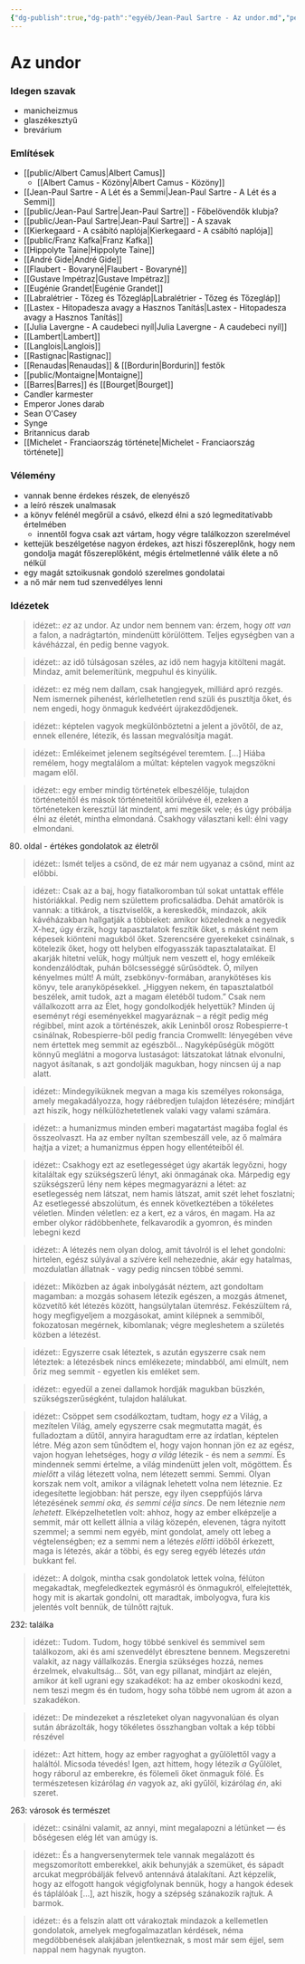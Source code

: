 ```yaml
---
{"dg-publish":true,"dg-path":"egyéb/Jean-Paul Sartre - Az undor.md","permalink":"/egyeb/jean-paul-sartre-az-undor/","title":"Az undor"}
---
```


# Az undor

### Idegen szavak

- manicheizmus
- glaszékesztyű
- brevárium

### Említések

- [[public/Albert Camus\|Albert Camus]]
	- [[Albert Camus - Közöny\|Albert Camus - Közöny]]
- [[Jean-Paul Sartre - A Lét és a Semmi\|Jean-Paul Sartre - A Lét és a Semmi]]
- [[public/Jean-Paul Sartre\|Jean-Paul Sartre]] - Főbelövendők klubja?
- [[public/Jean-Paul Sartre\|Jean-Paul Sartre]] - A szavak
- [[Kierkegaard - A csábító naplója\|Kierkegaard - A csábító naplója]]
- [[public/Franz Kafka\|Franz Kafka]]
- [[Hippolyte Taine\|Hippolyte Taine]]
- [[André Gide\|André Gide]]
- [[Flaubert - Bovaryné\|Flaubert - Bovaryné]]
- [[Gustave Impétraz\|Gustave Impétraz]]
- [[Eugénie Grandet\|Eugénie Grandet]]
- [[Labralétrier - Tőzeg és Tőzegláp\|Labralétrier - Tőzeg és Tőzegláp]]
- [[Lastex - Hitopadesza avagy a Hasznos Tanítás\|Lastex - Hitopadesza avagy a Hasznos Tanítás]]
- [[Julia Lavergne - A caudebeci nyíl\|Julia Lavergne - A caudebeci nyíl]]
- [[Lambert\|Lambert]]
- [[Langlois\|Langlois]]
- [[Rastignac\|Rastignac]]
- [[Renaudas\|Renaudas]] & [[Bordurin\|Bordurin]] festők
- [[public/Montaigne\|Montaigne]]
- [[Barres\|Barres]] és [[Bourget\|Bourget]]
- Candler karmester
- Emperor Jones darab
- Sean O'Casey
- Synge
- Britannicus darab
- [[Michelet - Franciaország története\|Michelet - Franciaország története]]
### Vélemény

- vannak benne érdekes részek, de elenyésző
- a leíró részek unalmasak
- a könyv felénél megőrül a csávó, elkezd élni a szó legmeditatívabb értelmében
	- innentől fogva csak azt vártam, hogy végre találkozzon szerelmével
- kettejük beszélgetése nagyon érdekes, azt hiszi főszereplőnk, hogy nem gondolja magát főszereplőként, mégis értelmetlenné válik élete a nő nélkül
- egy magát sztoikusnak gondoló szerelmes gondolatai
- a nő már nem tud szenvedélyes lenni
### Idézetek

> idézet:: *ez* az undor. Az undor nem bennem van: érzem, hogy *ott van* a falon, a nadrágtartón, mindenütt körülöttem. Teljes egységben van a kávéházzal, én pedig benne vagyok.

> idézet:: az idő túlságosan széles, az idő nem hagyja kitölteni magát. Mindaz, amit belemerítünk, megpuhul és kinyúlik.

> idézet:: ez még nem dallam, csak hangjegyek, milliárd apró rezgés. Nem ismernek pihenést, kérlelhetetlen rend szüli és pusztítja őket, és nem engedi, hogy önmaguk kedvéért újrakezdődjenek.

> idézet:: képtelen vagyok megkülönböztetni a jelent a jövőtől, de az, ennek ellenére, létezik, és lassan megvalósítja magát.

> idézet:: Emlékeimet jelenem segítségével teremtem. [...] Hiába remélem, hogy megtalálom a múltat: képtelen vagyok megszökni magam elől.

> idézet:: egy ember mindig történetek elbeszélője, tulajdon történeteitől és mások történeteitől körülvéve él, ezeken a történeteken keresztül lát mindent, ami megesik vele; és úgy próbálja élni az életét, mintha elmondaná. Csakhogy választani kell: élni vagy elmondani.

80. oldal - értékes gondolatok az életről

> idézet:: Ismét teljes a csönd, de ez már nem ugyanaz a csönd, mint az előbbi.

> idézet:: Csak az a baj, hogy fiatalkoromban túl sokat untattak efféle históriákkal. Pedig nem születtem proficsaládba. Dehát amatőrök is vannak: a titkárok, a tisztviselők, a kereskedők, mindazok, akik kávéházakban hallgatják a többieket: amikor közelednek a negyedik X-hez, úgy érzik, hogy tapasztalatok feszítik őket, s másként nem képesek kiönteni magukból őket. Szerencsére gyerekeket csinálnak, s kötelezik őket, hogy ott helyben elfogyasszák tapasztalataikat. El akarják hitetni velük, hogy múltjuk nem veszett el, hogy emlékeik kondenzálódtak, puhán bölcsességgé sűrűsödtek. Ó, milyen kényelmes múlt! A múlt, zsebkönyv-formában, aranykötéses kis könyv, tele aranyköpésekkel. „Higgyen nekem, én tapasztalatból beszélek, amit tudok, azt a magam életéből tudom.” Csak nem vállalkozott arra az Élet, hogy gondolkodjék helyettük? Minden új eseményt régi eseményekkel magyaráznak – a régit pedig még régibbel, mint azok a történészek, akik Leninből orosz Robespierre-t csinálnak, Robespierre-ből pedig francia Cromwellt: lényegében véve nem értettek meg semmit az egészből... Nagyképűségük mögött könnyű meglátni a mogorva lustaságot: látszatokat látnak elvonulni, nagyot ásítanak, s azt gondolják magukban, hogy nincsen új a nap alatt.

> idézet:: Mindegyiküknek megvan a maga kis személyes rokonsága, amely megakadályozza, hogy ráébredjen tulajdon létezésére; mindjárt azt hiszik, hogy nélkülözhetetlenek valaki vagy valami számára.

> idézet:: a humanizmus minden emberi magatartást magába foglal és összeolvaszt. Ha az ember nyíltan szembeszáll vele, az ő malmára hajtja a vizet; a humanizmus éppen hogy ellentéteiből él.

> idézet:: Csakhogy ezt az esetlegességet úgy akarták legyőzni, hogy kitaláltak egy szükségszerű lényt, aki önmagának oka. Márpedig egy szükségszerű lény nem képes megmagyarázni a létet: az esetlegesség nem látszat, nem hamis látszat, amit szét lehet foszlatni; Az esetlegessé abszolútum, és ennek következtében a tökéletes véletlen. Minden véletlen: ez a kert, ez a város, én magam. Ha az ember olykor rádöbbenhete, felkavarodik a gyomron, és minden lebegni kezd

> idézet:: A létezés nem olyan dolog, amit távolról is el lehet gondolni: hirtelen, egész súlyával a szívére kell nehezednie, akár egy hatalmas, mozdulatlan állatnak - vagy pedig nincsen többé semmi.

> idézet:: Miközben az ágak inbolygását néztem, azt gondoltam magamban: a mozgás sohasem létezik egészen, a mozgás átmenet, közvetítő két létezés között, hangsúlytalan ütemrész. Fekészültem rá, hogy megfigyeljem a mozgásokat, amint kilépnek a semmiből, fokozatosan megérnek, kibomlanak; végre megleshetem a születés közben a létezést.

> idézet:: Egyszerre csak léteztek, s azután egyszerre csak nem léteztek: a létezésbek nincs emlékezete; mindabból, ami elmúlt, nem őriz meg semmit - egyetlen kis emléket sem.

> idézet:: egyedül a zenei dallamok hordják magukban büszkén, szükségszerűségként, tulajdon halálukat.

> idézet:: Csöppet sem csodálkoztam, tudtam, hogy *ez* a Világ, a mezítelen Világ, amely egyszerre csak megmutatta magát, és fulladoztam a dűtől, annyira haragudtam erre az írdatlan, képtelen létre. Még azon sem tűnődtem el, hogy vajon honnan jön ez az egész, vajon hogyan lehetséges, hogy *a világ* létezik - és nem a *semmi*. És mindennek semmi értelme, a világ mindenütt jelen volt, mögöttem. És *mielőtt* a világ létezett volna, nem létezett semmi. Semmi. Olyan korszak nem volt, amikor a világnak lehetett volna nem léteznie. Ez idegesítette legjobban: hát persze, egy ilyen cseppfújós lárva létezésének *semmi oka, és semmi célja sincs*. De nem léteznie *nem lehetett*. Elképzelhetetlen volt: ahhoz, hogy az ember elképzelje a semmit, már ott kellett állnia a világ közepén, elevenen, tágra nyitott szemmel; a semmi nem egyéb, mint gondolat, amely ott lebeg a végtelenségben; ez a semmi nem a létezés *előtti* időből érkezett, maga is létezés, akár a többi, és egy sereg egyéb létezés *után* bukkant fel.

> idézet:: A dolgok, mintha csak gondolatok lettek volna, félúton megakadtak, megfeledkeztek egymásról és önmagukról, elfelejtették, hogy mit is akartak gondolni, ott maradtak, imbolyogva, fura kis jelentés volt bennük, de túlnőtt rajtuk.

232: találka

> idézet:: Tudom. Tudom, hogy többé senkivel és semmivel sem találkozom, aki és ami szenvedélyt ébresztene bennem. Megszeretni valakit, az nagy vállalkozás. Energia szükséges hozzá, nemes érzelmek, elvakultság... Sőt, van egy pillanat, mindjárt az elején, amikor át kell ugrani egy szakadékot: ha az ember okoskodni kezd, nem teszi megm és én tudom, hogy soha többé nem ugrom át azon a szakadékon.

> idézet:: De mindezeket a részleteket olyan nagyvonalúan és olyan sután ábrázolták, hogy tökéletes összhangban voltak a kép többi részével

> idézet:: Azt hittem, hogy az ember ragyoghat a gyűlölettől vagy a haláltól. Micsoda tévedés! Igen, azt hittem, hogy létezik *a* Gyűlölet, hogy ráborul az emberekre, és fölemeli őket önmaguk fölé. És természetesen kizárólag *én* vagyok az, aki gyűlöl, kizárólag *én*, aki szeret.

263: városok és természet

> idézet:: csinálni valamit, az annyi, mint megalapozni a létünket — és bőségesen elég lét van amúgy is.

> idézet:: És a hangversenytermek tele vannak megalázott és megszomorított emberekkel, akik behunyják a szemüket, és sápadt arcukat megpróbálják felvevő antennává átalakítani. Azt képzelik, hogy az elfogott hangok végigfolynak bennük, hogy a hangok édesek és táplálóak [...], azt hiszik, hogy a szépség szánakozik rajtuk. A barmok.

> idézet:: és a felszín alatt ott várakoztak mindazok a kellemetlen gondolatok, amelyek megfogalmazatlan kérdések, néma megdöbbenések alakjában jelentkeznak, s most már sem éjjel, sem nappal nem hagynak nyugton.